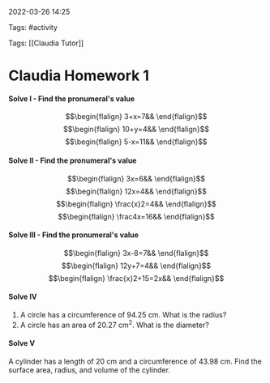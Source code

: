 2022-03-26 14:25

Tags: #activity

Tags: [[Claudia Tutor]]

# Claudia Homework 1
#### Solve I - Find the pronumeral's value
$$\begin{flalign}
3+x=7&&
\end{flalign}$$
$$\begin{flalign}
10+y=4&&
\end{flalign}$$
$$\begin{flalign}
5-x=11&&
\end{flalign}$$
#### Solve II - Find the pronumeral's value
$$\begin{flalign}
3x=6&&
\end{flalign}$$
$$\begin{flalign}
12x=4&&
\end{flalign}$$
$$\begin{flalign}
\frac{x}2=4&&
\end{flalign}$$
$$\begin{flalign}
\frac4x=16&&
\end{flalign}$$
#### Solve III - Find the pronumeral's value
$$\begin{flalign}
3x-8=7&&
\end{flalign}$$
$$\begin{flalign}
12y+7=4&&
\end{flalign}$$
$$\begin{flalign}
\frac{x}2+15=2x&&
\end{flalign}$$
#### Solve IV
1. A circle has a circumference of 94.25 cm. What is the radius?
2. A circle has an area of 20.27 cm<sup>2</sup>. What is the diameter?
#### Solve V
A cylinder has a length of 20 cm and a circumference of 43.98 cm. Find the surface area, radius, and volume of the cylinder.